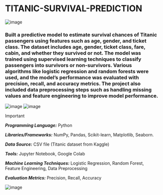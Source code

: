 # TITANIC-SURVIVAL-PREDICTION

![image](https://github.com/user-attachments/assets/cb58f21a-4def-49c8-ac35-67670afcf8e7)

### Built a predictive model to estimate survival chances of Titanic passengers using features such as age, gender, and ticket class. The dataset includes age, gender, ticket class, fare, cabin, and whether they survived or not. The model was trained using supervised learning techniques to classify passengers into survivors or non-survivors. Various algorithms like logistic regression and random forests were used, and the model’s performance was evaluated with precision, recall, and accuracy metrics. The project also included data preprocessing steps such as handling missing values and feature engineering to improve model performance.

 ![image](https://github.com/user-attachments/assets/32dc25af-1704-462d-93e2-2aa483a5474b)     ![image](https://github.com/user-attachments/assets/5b18bbd2-eae4-46e5-b005-620f03f7208f)

> [!IMPORTANT]
> 
> _**Programming Language:**_ Python
>
> _**Libraries/Frameworks:**_ NumPy, Pandas, Scikit-learn, Matplotlib, Seaborn.
>
> _**Data Source:**_ CSV file (Titanic dataset from Kaggle)
>
> _**Tools:**_ Jupyter Notebook, Google Colab
>
> _**Machine Learning Techniques:**_ Logistic Regression, Random Forest, Feature Engineering, Data Preprocessing
>
> _**Evaluation Metrics:**_ Precision, Recall, Accuracy

![image](https://github.com/user-attachments/assets/b42b80b8-d1e6-4a84-9e7b-50b2d7de55e4)
 




